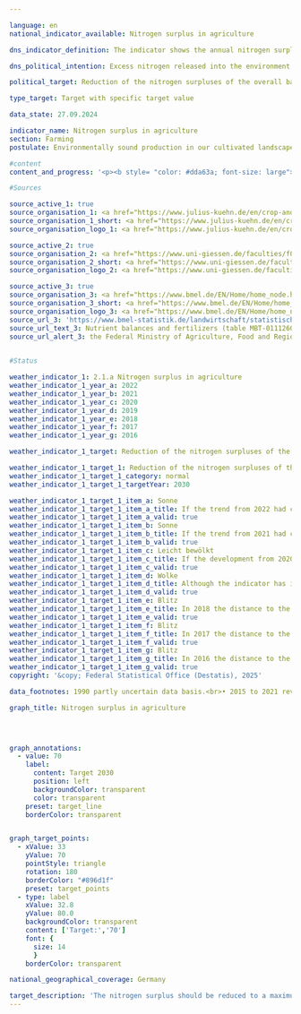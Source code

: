 ```yaml
---

language: en        
national_indicator_available: Nitrogen surplus in agriculture        

dns_indicator_definition: The indicator shows the annual nitrogen surplus in agriculture per utilised agricultural area (in kilograms per hectare) and year. The nitrogen surplus is calculated from the difference between nitrogen input and nitrogen output from the entire agricultural sector.        

dns_political_intention: Excess nitrogen released into the environment leads to pollution of ground and surface water, oversupply of inland waters, oceans and terrestrial ecosystems with nutrients (eutrophication), the production of greenhouse gases and acidifying air pollutants with negative consequences for the climate, biodiversity and landscape quality.        

political_target: Reduction of the nitrogen surpluses of the overall balance for Germany to 70&nbsp;kilograms per hectare of utilised agricultural area on an annual average between 2026&nbsp;and 2030        

type_target: Target with specific target value        

data_state: 27.09.2024        

indicator_name: Nitrogen surplus in agriculture        
section: Farming        
postulate: Environmentally sound production in our cultivated landscapes        

#content         
content_and_progress: '<p><b style= "color: #dda63a; font-size: large">2.1.a Nitrogen surplus in agriculture</b><br><br>In calculating this indicator, nitrogen inputs from fertilisers, biological nitrogen fixation, atmospheric deposition, seed and planting material, as well as animal feed are taken into account. Nitrogen outputs occur via crop and livestock market products. Excess nitrogen can volatilise into the atmosphere, accumulate in the soil, or leach into groundwater. This can subsequently lead to nitrogen discharge into rivers and other ecosystems.<br><br>Thus, agricultural nitrogen surpluses directly impact the development of indicators <a href="https://dns-indikatoren.de/en/6-1-b/">6.1.b</a> <i>Nitrate in Groundwater</i>, <a href="https://dns-indikatoren.de/en/14-1-a/">14.1.a</a> <i>Nitrogen Inputs via River Discharges into the North and Baltic Seas</i>, and <a href="https://dns-indikatoren.de/en/15-2/">15.2</a> <i>Eutrophication of Ecosystems</i>. In addition, nitrogen emissions from agriculture into the atmosphere also influence the time series for nitrogen dioxide and ammonia under indicator <a href="https://dns-indikatoren.de/en/3-2-a/">3.2.a</a> <i>Emissions of Air Pollutants</i>. The indicator is calculated by the Institute for Crop and Soil Science at the Julius Kühn Institute and the Institute for Landscape Ecology and Resource Management at the University of Giessen.<br><br>In 2022, mineral fertilisers represented the most significant source of nitrogen input, accounting for 46.2% (70&nbsp;kilograms of nitrogen per hectare). Feedstuffs contributed 38.4% (58&nbsp;kilograms per hectare), biological nitrogen fixation 9.6% (15&nbsp;kilograms per hectare), and non-agricultural emissions 3.3% (5&nbsp;kilograms per hectare).<br><br>The indicator is based on a moving five-year average, which is calculated from the mean of five consecutive reporting years. This average is attributed to the final year of the five-year period. This method smooths out annual fluctuations caused by weather and market conditions that are beyond the control of agricultural operations. The indicator does not provide information on the regional distribution of nitrogen surpluses.<br><br>Between 1994&nbsp;and 2022, the moving five-year average of the nitrogen balance decreased by 34.3%&nbsp;–&nbsp;from 116.7&nbsp;to 76.7&nbsp;kilograms of nitrogen per hectare per year. A marked decline in nitrogen surplus was particularly evident in the early years of the time series, up to 2013. The primary drivers were reduced fertiliser application and declining livestock populations in the new Länder.<br><br>Up to 2018, annual values for nitrogen surpluses stagnated. During this period, there was a slight decline in the use of mineral fertilisers and an increase in crop yields&nbsp;–&nbsp;due to technological progress in plant production and breeding (such as more efficient nitrogen fertilisation and a broader range of crop varieties). At the same time, high-yield crops such as maize and wheat were cultivated more extensively, and feed utilisation efficiency in livestock farming improved.<br><br>Since 2018, the annual nitrogen surplus has declined more significantly, dropping by 10.7% in 2022&nbsp;compared to 2021. It remains unclear to what extent this positive trend can be attributed to the amended Fertiliser Ordinance (Düngeverordnung) of 2017, in addition to the extreme agri-climatic conditions (drought years from 2018&nbsp;to 2020). However, if the trend of recent years continues, the politically defined target of reducing the agricultural nitrogen surplus in the five-year average to a maximum of 70&nbsp;kilograms per hectare by 2030&nbsp;could be achieved.</p>'                

#Sources        

source_active_1: true
source_organisation_1: <a href="https://www.julius-kuehn.de/en/crop-and-soil-science/" target="_blank" onclick="return confirm_alert('the Julius Kühn Institute – Federal Research Centre for Cultivated Plants', 'En')">Julius Kühn Institute – Federal Research Centre for Cultivated Plants</a>
source_organisation_1_short: <a href="https://www.julius-kuehn.de/en/crop-and-soil-science/" target="_blank" onclick="return confirm_alert('the Julius Kühn Institute – Federal Research Centre for Cultivated Plants', 'En')">Julius Kühn Institute – Federal Research Centre for Cultivated Plants</a>
source_organisation_logo_1: <a href="https://www.julius-kuehn.de/en/crop-and-soil-science/" target="_blank" onclick="return confirm_alert('the Julius Kühn Institute – Federal Research Centre for Cultivated Plants', 'En')"><img src="https://dnsTestEnvironment.github.io/dns-indicators/public/OrgImgEn/jki.png" alt="Julius Kühn Institute – Federal Research Centre for Cultivated Plants" title=" Click here to visit the homepage of the organizationJulius Kühn Institute – Federal Research Centre for Cultivated Plants" style="height:60px; width:148px; border:transparent"/></a>

source_active_2: true
source_organisation_2: <a href="https://www.uni-giessen.de/faculties/f09/institutes/landscape?set_language=en" target="_blank" onclick="return confirm_alert('the University of Giessen', 'En')">Institute of Landscape Ecology and Resources Management, University of Giessen</a>
source_organisation_2_short: <a href="https://www.uni-giessen.de/faculties/f09/institutes/landscape?set_language=en" target="_blank" onclick="return confirm_alert('the University of Giessen', 'En')">Institute of Landscape Ecology and Resources Management, University of Giessen</a>
source_organisation_logo_2: <a href="https://www.uni-giessen.de/faculties/f09/institutes/landscape?set_language=en" target="_blank" onclick="return confirm_alert('the University of Giessen', 'En')"><img src="https://dnsTestEnvironment.github.io/dns-indicators/public/OrgImgEn/ug.png" alt="Institute of Landscape Ecology and Resources Management, University of Giessen" title=" Click here to visit the homepage of the organizationInstitute of Landscape Ecology and Resources Management, University of Giessen" style="height:60px; width:148px; border:transparent"/></a>

source_active_3: true
source_organisation_3: <a href="https://www.bmel.de/EN/Home/home_node.html" target="_blank" onclick="return confirm_alert('the Federal Ministry of Agriculture, Food and Regional Identity', 'En')">Federal Ministry of Agriculture, Food and Regional Identity</a>
source_organisation_3_short: <a href="https://www.bmel.de/EN/Home/home_node.html" target="_blank" onclick="return confirm_alert('the Federal Ministry of Agriculture, Food and Regional Identity', 'En')">Federal Ministry of Agriculture, Food and Regional Identity</a>
source_organisation_logo_3: <a href="https://www.bmel.de/EN/Home/home_node.html" target="_blank" onclick="return confirm_alert('the Federal Ministry of Agriculture, Food and Regional Identity', 'En')"><img src="https://dnsTestEnvironment.github.io/dns-indicators/public/OrgImgEn/bmleh.png" alt="Federal Ministry of Agriculture, Food and Regional Identity" title=" Click here to visit the homepage of the organizationFederal Ministry of Agriculture, Food and Regional Identity" style="height:60px; width:148px; border:transparent"/></a>
source_url_3: 'https://www.bmel-statistik.de/landwirtschaft/statistischer-monatsbericht-des-bmel-kapitel-a-landwirtschaft/'
source_url_text_3: Nutrient balances and fertilizers (table MBT-0111260-0000; only available in German)
source_url_alert_3: the Federal Ministry of Agriculture, Food and Regional Identity
        

#Status        

weather_indicator_1: 2.1.a Nitrogen surplus in agriculture
weather_indicator_1_year_a: 2022
weather_indicator_1_year_b: 2021
weather_indicator_1_year_c: 2020
weather_indicator_1_year_d: 2019
weather_indicator_1_year_e: 2018
weather_indicator_1_year_f: 2017
weather_indicator_1_year_g: 2016

weather_indicator_1_target: Reduction of the nitrogen surpluses of the overall balance for Germany to 70 kilograms per hectare of utilised agricultural area on an annual average between 2026 and 2030

weather_indicator_1_target_1: Reduction of the nitrogen surpluses of the overall balance for Germany to 70 kilograms per hectare of utilised agricultural area on an annual average between <b>2026 and 2030</b>
weather_indicator_1_target_1_category: normal
weather_indicator_1_target_1_targetYear: 2030

weather_indicator_1_target_1_item_a: Sonne
weather_indicator_1_target_1_item_a_title: If the trend from 2022 had continued, the target value would have been reached or missed by less than 5% of the difference between the target value and the value at that time.
weather_indicator_1_target_1_item_a_valid: true
weather_indicator_1_target_1_item_b: Sonne
weather_indicator_1_target_1_item_b_title: If the trend from 2021 had continued, the target value would have been reached or missed by less than 5% of the difference between the target value and the value at that time.
weather_indicator_1_target_1_item_b_valid: true
weather_indicator_1_target_1_item_c: Leicht bewölkt
weather_indicator_1_target_1_item_c_title: If the development from 2020 had continued, the target had been missed by at least 5&nbsp;documentat%, but by a maximum of 20&nbsp;% of the difference between the target value and the value at that time.
weather_indicator_1_target_1_item_c_valid: true
weather_indicator_1_target_1_item_d: Wolke
weather_indicator_1_target_1_item_d_title: Although the indicator has in 2019 been moving in the desired direction toward the target, if the trend had to continued, the target would have been missed in the target year by more than 20% of the difference between the target value and the value at that time.
weather_indicator_1_target_1_item_d_valid: true
weather_indicator_1_target_1_item_e: Blitz
weather_indicator_1_target_1_item_e_title: In 2018 the distance to the target was constantly high or had increased. Thus, the indicator did not develop in the desired direction.
weather_indicator_1_target_1_item_e_valid: true
weather_indicator_1_target_1_item_f: Blitz
weather_indicator_1_target_1_item_f_title: In 2017 the distance to the target was constantly high or had increased. Thus, the indicator did not develop in the desired direction.
weather_indicator_1_target_1_item_f_valid: true
weather_indicator_1_target_1_item_g: Blitz
weather_indicator_1_target_1_item_g_title: In 2016 the distance to the target was constantly high or had increased. Thus, the indicator did not develop in the desired direction.
weather_indicator_1_target_1_item_g_valid: true        
copyright: '&copy; Federal Statistical Office (Destatis), 2025'        

data_footnotes: 1990 partly uncertain data basis.<br>• 2015 to 2021 revised data.<br>• 2022 provisional data.        

graph_title: Nitrogen surplus in agriculture        

        


graph_annotations:
  - value: 70
    label:
      content: Target 2030
      position: left
      backgroundColor: transparent
      color: transparent
    preset: target_line
    borderColor: transparent        


graph_target_points:
  - xValue: 33
    yValue: 70
    pointStyle: triangle
    rotation: 180
    borderColor: "#896d1f"
    preset: target_points
  - type: label
    xValue: 32.8
    yValue: 80.0
    backgroundColor: transparent
    content: ['Target:','70']
    font: {
      size: 14
      }
    borderColor: transparent                

national_geographical_coverage: Germany        

target_description: 'The nitrogen surplus should be reduced to a maximum of 70&nbsp;kilograms per hectare of utilised agricultural area on average between 2026&nbsp;and 2030.<br>• According to the target formulation, if the trend of the past six years continues, the politically defined target would already be significantly undercut as early as 2024. Indicator 2.1.a is therefore assessed as <b>sun</b> for 2022.<br>• Data status at assessment: 27/09/2024.<br><br><u>Note:</u> The indicator is presented as a five-year moving average. This means that the value relevant for the target year 2030&nbsp;is calculated from the individual values for the years 2026&nbsp;to 2030.<br><br><a href="https://dnsUpgradeEnvironment.github.io/site/en/status"><img src="https://sdg-indikatoren.de/public/Wettersymbole/Sonne.png" title="If the trend from 2022&nbsp;had continued, the target value would have been reached or missed by less than 5% of the difference between the target value and the value at that time." alt="Weathersymbol: Sun"/></a>'        
---
```


